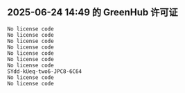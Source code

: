 ## 2025-06-24 14:49 的 GreenHub 许可证
```
No license code
No license code
No license code
No license code
No license code
No license code
No license code
SYdd-kUeq-two6-JPC8-6C64
No license code
No license code
```
